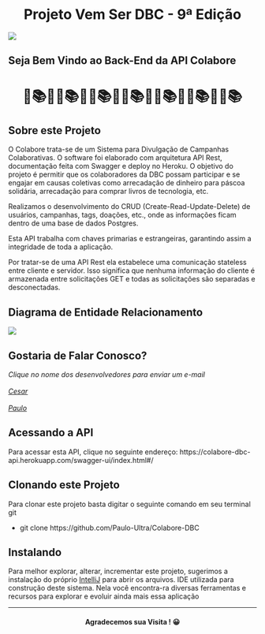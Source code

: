 <h1 align=center>Projeto Vem Ser DBC - 9ª Edição</h1>

<img src="https://user-images.githubusercontent.com/92181625/174544191-09485209-4752-4143-b750-688e5cbabe91.png">

<h2>Seja Bem Vindo ao Back-End da API Colabore</h2>
<h1 align="center">🎁📚🎀🎁📚🎀🎁📚🎀🎁📚🎀🎁📚🎀🎁📚🎀🎁📚</h1>

<h2> Sobre este Projeto </h2>

<p>O Colabore trata-se de um Sistema para Divulgação de Campanhas Colaborativas. O software foi elaborado com arquitetura API Rest, documentação feita com Swagger e deploy no Heroku. 
O objetivo do projeto é permitir que os colaboradores da DBC possam participar e se engajar em causas coletivas como arrecadação de dinheiro para páscoa solidária, arrecadação para comprar livros de tecnologia, etc.</p>
<p>Realizamos o desenvolvimento do CRUD (Create-Read-Update-Delete) de usuários, campanhas, tags, doações, etc., onde as informações ficam dentro de uma base de dados Postgres.  
<p>Esta API trabalha com chaves primarias e estrangeiras, garantindo assim a integridade de toda a aplicação.</p>
<p>Por tratar-se de uma API Rest ela estabelece uma comunicação stateless entre cliente e servidor. Isso significa que nenhuma informação do cliente é armazenada entre solicitações GET e todas as solicitações são separadas e desconectadas.</p>
<h2>Diagrama de Entidade Relacionamento</h2>
<img src="https://user-images.githubusercontent.com/92181625/185804429-f437b2ec-151e-4028-a599-79829f27969c.png">
<h2>Gostaria de Falar Conosco?</h2>
<address>
Clique no nome dos desenvolvedores para enviar um e-mail
<br>
<br>
<a href="mailto:cesar.desenvolvedor@gmail.com">Cesar</a>
<br>
<br>
<a href="mailto:prfultra@yahoo.com.br">Paulo</a> 
</address>
<h2>Acessando a API</h2>
Para acessar esta API, clique no seguinte endereço: https://colabore-dbc-api.herokuapp.com/swagger-ui/index.html#/
<h2>Clonando este Projeto</h2>
<p>Para clonar este projeto basta digitar o seguinte comando em seu terminal git<p>
<ul>
  <li> git clone https://github.com/Paulo-Ultra/Colabore-DBC
</ul>
<h2>Instalando</h2>  
<p>Para melhor explorar, alterar, incrementar este projeto, sugerimos a instalação do próprio <a href="https://www.jetbrains.com/pt-br/idea/download/#section=windows">IntelliJ</a> para abrir os arquivos. IDE utilizada
  para construção deste sistema. Nela você encontra-ra diversas ferramentas e recursos para explorar e evoluir ainda mais essa aplicação</p>
<hr>
<h4 align="center">Agradecemos sua Visita ! 😀</h4>
